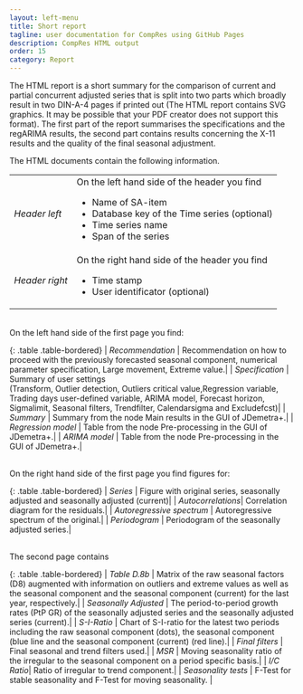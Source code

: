 ```yaml
---
layout: left-menu
title: Short report
tagline: user documentation for CompRes using GitHub Pages
description: CompRes HTML output
order: 15
category: Report
---
```


The HTML report is a short summary for the comparison of current and partial concurrent adjusted series that is split into two parts which broadly result in two DIN-A-4 pages if printed out (The HTML report contains SVG graphics. It may be possible that your PDF creator does not support this format). The first part of the report summarises the specifications and the regARIMA results, the second part contains results concerning the X-11 results and the quality of the final seasonal adjustment.

The HTML documents contain the following information.

<table class="table table-bordered">
	<tr>
		<td><i>Header left</i></td>
        <td>On the left hand side of the header you find 
			<ul>
				<li>Name of SA-item </li>
				<li>Database key of the Time series (optional)</li>
				<li>Time series name</li>
				<li>Span of the series</li>
			</ul> 
		</td>
	</tr>
	<tr>
		<td><i>Header right</i></td>
        <td>On the right hand side of the header you find
			<ul>
				<li>Time stamp </li>
				<li>User identificator (optional)</li>
			</ul>
		</td>
	</tr>	
</table>

<br/>
On the left hand side of the first page you find:

{: .table .table-bordered}
| *Recommendation* | Recommendation on how to proceed with the previously forecasted seasonal component, numerical parameter specification, Large movement, Extreme value.|
| *Specification* | Summary of user settings<br/>(Transform, Outlier detection, Outliers critical value,Regression variable, Trading days user-defined variable, ARIMA model, Forecast horizon, Sigmalimit, Seasonal filters, Trendfilter, Calendarsigma and Excludefcst)|
| *Summary* | Summary from the node Main results in the GUI of JDemetra+.|
| *Regression model* | Table from the node Pre-processing in the GUI of JDemetra+.|
| *ARIMA model* | Table from the node Pre-processing in the GUI of JDemetra+.|

<br/>
On the right hand side of the first page you find figures for:

{: .table .table-bordered}
| *Series* | Figure with original series, seasonally adjusted and seasonally adjusted (current)|
| *Autocorrelations*| Correlation diagram for the residuals.|
| *Autoregressive spectrum* | Autoregressive spectrum of the original.|
| *Periodogram* | Periodogram of the seasonally adjusted series.|

<br/>
The second page contains

{: .table .table-bordered}
| *Table D.8b* | Matrix of the raw seasonal factors (D8) augmented with information on outliers and extreme values as well as the seasonal component and the seasonal component (current) for the last year, respectively.|
| *Seasonally Adjusted*   | The period-to-period growth rates (PtP GR) of the seasonally adjusted series and the seasonally adjusted series (current).|
| *S-I-Ratio* | Chart of S-I-ratio for the latest two periods including the raw seasonal component (dots), the seasonal component (blue line and the seasonal component (current) (red line).|
| *Final filters* | Final seasonal and trend filters used.|
| *MSR* | Moving seasonality ratio of the irregular to the seasonal component on a period specific basis.|
| *I/C Ratio*| Ratio of irregular to trend component.|
| *Seasonality tests* | F-Test for stable seasonality and F-Test for moving seasonality.  |


